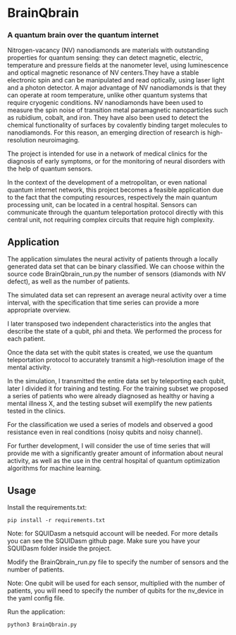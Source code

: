 # BrainQbrain
### A quantum brain over the quantum internet

Nitrogen-vacancy (NV) nanodiamonds are materials with outstanding properties for quantum sensing: they can detect magnetic, electric, temperature and pressure fields at the nanometer level, using luminescence and optical magnetic resonance of NV centers.They have a stable electronic spin and can be manipulated and read optically, using laser light and a photon detector. A major advantage of NV nanodiamonds is that they can operate at room temperature, unlike other quantum systems that require cryogenic conditions. NV nanodiamonds have been used to measure the spin noise of transition metal paramagnetic nanoparticles such as rubidium, cobalt, and iron. They have also been used to detect the chemical functionality of surfaces by covalently binding target molecules to nanodiamonds. For this reason, an emerging direction of research is high-resolution neuroimaging.

The project is intended for use in a network of medical clinics for the diagnosis of early symptoms, or for the monitoring of neural disorders with the help of quantum sensors.

In the context of the development of a metropolitan, or even national quantum internet network, this project becomes a feasible application due to the fact that the computing resources, respectively the main quantum processing unit, can be located in a central hospital. Sensors can communicate through the quantum teleportation protocol directly with this central unit, not requiring complex circuits that require high complexity.


## Application

The application simulates the neural activity of patients through a locally generated data set that can be binary classified. We can choose within the source code BrainQbrain_run.py the number of sensors (diamonds with NV defect), as well as the number of patients.

The simulated data set can represent an average neural activity over a time interval, with the specification that time series can provide a more appropriate overview.

I later transposed two independent characteristics into the angles that describe the state of a qubit, phi and theta. We performed the process for each patient.

Once the data set with the qubit states is created, we use the quantum teleportation protocol to accurately transmit a high-resolution image of the mental activity.

In the simulation, I transmitted the entire data set by teleporting each qubit, later I divided it for training and testing. For the training subset we proposed a series of patients who were already diagnosed as healthy or having a mental illness X, and the testing subset will exemplify the new patients tested in the clinics.

For the classification we used a series of models and observed a good resistance even in real conditions (noisy qubits and noisy channel).

For further development, I will consider the use of time series that will provide me with a significantly greater amount of information about neural activity, as well as the use in the central hospital of quantum optimization algorithms for machine learning.


## Usage

Install the requirements.txt:

`pip install -r requirements.txt`

Note: for SQUIDasm a netsquid account will be needed. For more details you can see the SQUIDasm github page.
Make sure you have your SQUIDasm folder inside the project.

Modify the BrainQbrain_run.py file to specify the number of sensors and the number of patients.

Note: One qubit will be used for each sensor, multiplied with the number of patients, you will need to specify the number of qubits for the nv_device in the yaml config file.

Run the application:

`python3 BrainQbrain.py`
